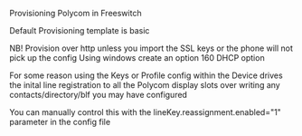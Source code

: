 Provisioning Polycom in Freeswitch

Default Provisioning template is basic

NB! Provision over http unless you import the SSL keys or the phone will not pick up the config
Using windows create an option 160 DHCP option

For some reason using the Keys or Profile config within the Device drives the inital line registration to all the Polycom display slots over writing any contacts/directory/blf you may have configured

You can manually control this with the lineKey.reassignment.enabled="1" parameter in the config file

